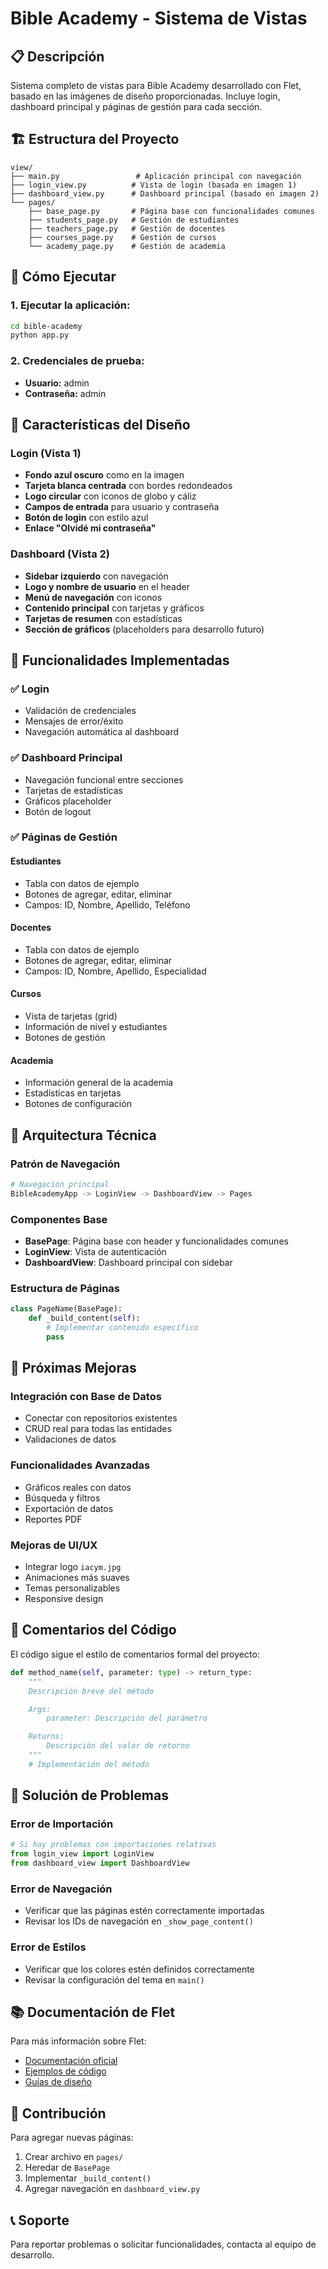 # Bible Academy - Sistema de Vistas

## 📋 Descripción

Sistema completo de vistas para Bible Academy desarrollado con Flet, basado en las imágenes de diseño proporcionadas. Incluye login, dashboard principal y páginas de gestión para cada sección.

## 🏗️ Estructura del Proyecto

```
view/
├── main.py                 # Aplicación principal con navegación
├── login_view.py          # Vista de login (basada en imagen 1)
├── dashboard_view.py      # Dashboard principal (basado en imagen 2)
└── pages/
    ├── base_page.py       # Página base con funcionalidades comunes
    ├── students_page.py   # Gestión de estudiantes
    ├── teachers_page.py   # Gestión de docentes
    ├── courses_page.py    # Gestión de cursos
    └── academy_page.py    # Gestión de academia
```

## 🚀 Cómo Ejecutar

### 1. Ejecutar la aplicación:

```bash
cd bible-academy
python app.py
```

### 2. Credenciales de prueba:

- **Usuario:** admin
- **Contraseña:** admin

## 🎨 Características del Diseño

### Login (Vista 1)

- **Fondo azul oscuro** como en la imagen
- **Tarjeta blanca centrada** con bordes redondeados
- **Logo circular** con iconos de globo y cáliz
- **Campos de entrada** para usuario y contraseña
- **Botón de login** con estilo azul
- **Enlace "Olvidé mi contraseña"**

### Dashboard (Vista 2)

- **Sidebar izquierdo** con navegación
- **Logo y nombre de usuario** en el header
- **Menú de navegación** con iconos
- **Contenido principal** con tarjetas y gráficos
- **Tarjetas de resumen** con estadísticas
- **Sección de gráficos** (placeholders para desarrollo futuro)

## 📱 Funcionalidades Implementadas

### ✅ Login

- Validación de credenciales
- Mensajes de error/éxito
- Navegación automática al dashboard

### ✅ Dashboard Principal

- Navegación funcional entre secciones
- Tarjetas de estadísticas
- Gráficos placeholder
- Botón de logout

### ✅ Páginas de Gestión

#### Estudiantes

- Tabla con datos de ejemplo
- Botones de agregar, editar, eliminar
- Campos: ID, Nombre, Apellido, Teléfono

#### Docentes

- Tabla con datos de ejemplo
- Botones de agregar, editar, eliminar
- Campos: ID, Nombre, Apellido, Especialidad

#### Cursos

- Vista de tarjetas (grid)
- Información de nivel y estudiantes
- Botones de gestión

#### Academia

- Información general de la academia
- Estadísticas en tarjetas
- Botones de configuración

## 🔧 Arquitectura Técnica

### Patrón de Navegación

```python
# Navegación principal
BibleAcademyApp -> LoginView -> DashboardView -> Pages
```

### Componentes Base

- **BasePage**: Página base con header y funcionalidades comunes
- **LoginView**: Vista de autenticación
- **DashboardView**: Dashboard principal con sidebar

### Estructura de Páginas

```python
class PageName(BasePage):
    def _build_content(self):
        # Implementar contenido específico
        pass
```

## 🎯 Próximas Mejoras

### Integración con Base de Datos

- Conectar con repositorios existentes
- CRUD real para todas las entidades
- Validaciones de datos

### Funcionalidades Avanzadas

- Gráficos reales con datos
- Búsqueda y filtros
- Exportación de datos
- Reportes PDF

### Mejoras de UI/UX

- Integrar logo `iacym.jpg`
- Animaciones más suaves
- Temas personalizables
- Responsive design

## 📝 Comentarios del Código

El código sigue el estilo de comentarios formal del proyecto:

```python
def method_name(self, parameter: type) -> return_type:
    """
    Descripción breve del método

    Args:
        parameter: Descripción del parámetro

    Returns:
        Descripción del valor de retorno
    """
    # Implementación del método
```

## 🐛 Solución de Problemas

### Error de Importación

```python
# Si hay problemas con importaciones relativas
from login_view import LoginView
from dashboard_view import DashboardView
```

### Error de Navegación

- Verificar que las páginas estén correctamente importadas
- Revisar los IDs de navegación en `_show_page_content()`

### Error de Estilos

- Verificar que los colores estén definidos correctamente
- Revisar la configuración del tema en `main()`

## 📚 Documentación de Flet

Para más información sobre Flet:

- [Documentación oficial](https://flet.dev/docs/)
- [Ejemplos de código](https://flet.dev/docs/controls/)
- [Guías de diseño](https://flet.dev/docs/guides/python/)

## 🤝 Contribución

Para agregar nuevas páginas:

1. Crear archivo en `pages/`
2. Heredar de `BasePage`
3. Implementar `_build_content()`
4. Agregar navegación en `dashboard_view.py`

## 📞 Soporte

Para reportar problemas o solicitar funcionalidades, contacta al equipo de desarrollo.
